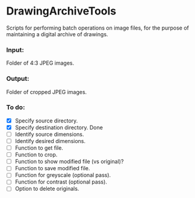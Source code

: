 # DrawingArchiveTools
Scripts for performing batch operations on image files, for the purpose of
maintaining a digital archive of drawings.

### Input:
Folder of 4:3 JPEG images.

### Output:
Folder of cropped JPEG images.

### To do:
* [x] Specify source directory.
* [x] Specify destination directory. Done
* [ ] Identify source dimensions.
* [ ] Identify desired dimensions.
* [ ] Function to get file.
* [ ] Function to crop.
* [ ] Function to show modified file (vs original)?
* [ ] Function to save modified file.
* [ ] Function for greyscale (optional pass).
* [ ] Function for contrast (optional pass).
* [ ] Option to delete originals.